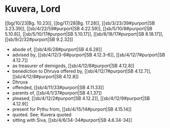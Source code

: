 # Kuvera, Lord

[[bg/10/23|Bg. 10.23]], [[bg/17/28|Bg. 17.28]], [[sb/3/23/39#purport|SB 3.23.39]], [[sb/4/22/59#purport|SB 4.22.59]], [[sb/5/10/8#purport|SB 5.10.8]], [[sb/5/10/17#purport|SB 5.10.17]], [[sb/8/18/17#purport|SB 8.18.17]], [[sb/9/2/32#purport|SB 9.2.32]]

* abode of, [[sb/4/6/28#purport|SB 4.6.28]]
* advised by, [[sb/4/12/3-6#purport|SB 4.12.3-6]], [[sb/4/12/7#purport|SB 4.12.7]]
* as treasurer of demigods, [[sb/4/12/8#purport|SB 4.12.8]]
* benediction to Dhruva offered by, [[sb/4/12/7#purport|SB 4.12.7]], [[sb/4/12/8#purport|SB 4.12.8]]
* Dhruva
* offended, [[sb/4/11/33#purport|SB 4.11.33]]
* parents of, [[sb/4/1/37#purport|SB 4.1.37]]
* pleased, [[sb/4/12/2#purport|SB 4.12.2]], [[sb/4/12/9#purport|SB 4.12.9]]
* present for Pṛthu from, [[sb/4/15/14#purport|SB 4.15.14]]
* quoted. See: Kuvera quoted
* sitting with Śiva, [[sb/4/6/34-34#purport|SB 4.6.34-34]]

